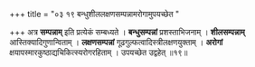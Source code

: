+++
title = "०३ १९ बन्धुशीललक्षणसम्पन्नामरोगामुपयच्छेत "

+++
अत्र **सम्पन्नाम्** इति प्रत्येकं सम्बध्यते ।
**बन्धुसम्पन्नां** प्रशस्ताभिजनाम् ।
**शीलसम्पन्नाम्** आस्तिक्यादिगुणान्विताम् । **लक्षणसम्पन्नां** गूढगुल्फत्वादिस्त्रीलक्षणयुक्ताम् ।
**अरोगां** क्षयापस्मारकुष्ठाद्यचिकित्स्यरोगरहिताम् ।
उपयच्छेत उद्वहेत् ॥१९॥
